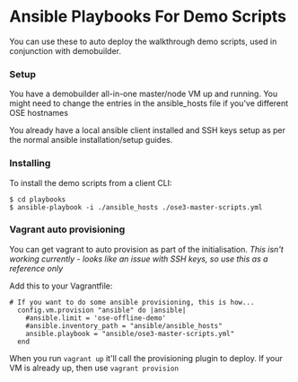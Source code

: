 # Ansible Playbooks For Demo Scripts
You can use these to auto deploy the walkthrough demo scripts, used in conjunction with demobuilder.

### Setup

You have a demobuilder all-in-one master/node VM up and running.
You might need to change the entries in the ansible_hosts file if you've different OSE hostnames

You already have a local ansible client installed and SSH keys setup as per the normal ansible installation/setup guides.

### Installing

To install the demo scripts from a client CLI:

```
$ cd playbooks
$ ansible-playbook -i ./ansible_hosts ./ose3-master-scripts.yml
```

### Vagrant auto provisioning

You can get vagrant to auto provision as part of the initialisation. *This isn't working currently - looks like an issue with SSH keys, so use this as a reference only*

Add this to your Vagrantfile:

```
# If you want to do some ansible provisioning, this is how...
  config.vm.provision "ansible" do |ansible|
    #ansible.limit = 'ose-offline-demo'
    #ansible.inventory_path = "ansible/ansible_hosts"
    ansible.playbook = "ansible/ose3-master-scripts.yml"
  end
```

When you run ```vagrant up``` it'll call the provisioning plugin to deploy.
If your VM is already up, then use ```vagrant provision```
